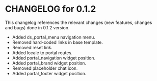 # CHANGELOG for 0.1.2

This changelog references the relevant changes (new features, changes and bugs) done in 0.1.2 version.

  * Added ds_portal_menu navigation menu.
  * Removed hard-coded links in base template.
  * Removed reset link.
  * Added locale to portal routes.
  * Added portal_navigation widget position.
  * Added portal_brand widget position.
  * Removed placeholder chat icon.
  * Added portal_footer widget position.
